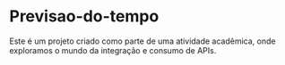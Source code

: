 # Previsao-do-tempo

Este é um projeto criado como parte de uma atividade acadêmica, onde exploramos o mundo da integração e consumo de APIs.
